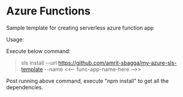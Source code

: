 # Azure Functions

Sample template for creating serverless azure function app

Usage:

Execute below command:

> sls install --url https://github.com/amrit-sbagga/my-azure-sls-template --name <<-- func-app-name-here -->>

Post running above command, execute "npm install" to get all the dependencies.
